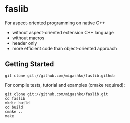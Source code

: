 # faslib

For aspect-oriented programming on native C++

* without aspect-oriented extension C++ language
* without macros
* header only
* more efficient code than object-oriented approach

## Getting Started

```
git clone git://github.com/migashko/faslib.github
```

For compile tests, tutorial and examples (cmake required):

```
git clone git://github.com/migashko/faslib.git
cd faslib
mkdir build
cd build
cmake ..
make
```
